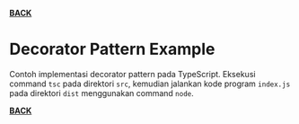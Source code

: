 [**BACK**](./../README.md)

# Decorator Pattern Example

Contoh implementasi decorator pattern pada TypeScript. Eksekusi command `tsc` pada direktori `src`, kemudian jalankan kode program `index.js` pada direktori `dist` menggunakan command `node`.

[**BACK**](./../README.md)